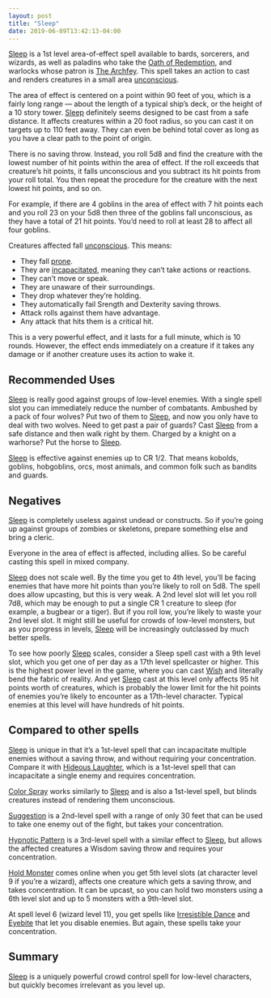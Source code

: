 ```yaml
---
layout: post
title: "Sleep"
date: 2019-06-09T13:42:13-04:00
---
```


[Sleep](https://www.dndbeyond.com/spells/sleep) is a 1st level area-of-effect spell available to bards, sorcerers, and wizards, as well as paladins who take the [Oath of Redemption](https://www.dndbeyond.com/classes/paladin#OathofRedemption), and warlocks whose patron is [The Archfey](https://www.dndbeyond.com/classes/warlock#TheArchfey). This spell takes an action to cast and renders creatures in a small area [unconscious](https://www.dndbeyond.com/sources/basic-rules/appendix-a-conditions#Unconcious).

The area of effect is centered on a point within 90 feet of you, which is a fairly long range — about the length of a typical ship’s deck, or the height of a 10 story tower.  [Sleep](https://www.dndbeyond.com/spells/sleep) definitely seems designed to be cast from a safe distance. It affects creatures within a 20 foot radius, so you can cast it on targets up to 110 feet away. They can even be behind total cover as long as you have a clear path to the point of origin.

There is no saving throw. Instead, you roll 5d8 and find the creature with the lowest number of hit points within the area of effect. If the roll exceeds that creature’s hit points, it falls unconscious and you subtract its hit points from your roll total. You then repeat the procedure for the creature with the next lowest hit points, and so on.

For example, if there are 4 goblins in the area of effect with 7 hit points each and you roll 23 on your 5d8 then three of the goblins fall unconscious, as they have a total of 21 hit points. You’d need to roll at least 28 to affect all four goblins.

Creatures affected fall [unconscious](https://www.dndbeyond.com/sources/basic-rules/appendix-a-conditions#Unconcious). This means:

* They fall [prone](https://www.dndbeyond.com/sources/basic-rules/appendix-a-conditions#Prone).
* They are [incapacitated](https://www.dndbeyond.com/sources/basic-rules/appendix-a-conditions#Incapacitated), meaning they can’t take actions or reactions.
* They can’t move or speak.
* They are unaware of their surroundings.
* They drop whatever they’re holding.
* They automatically fail Srength and Dexterity saving throws.
* Attack rolls against them have advantage.
* Any attack that hits them is a critical hit.

This is a very powerful effect, and it lasts for a full minute, which is 10 rounds. However, the effect ends immediately on a creature if it takes any damage or if another creature uses its action to wake it.

## Recommended Uses
[Sleep](https://www.dndbeyond.com/spells/sleep) is really good against groups of low-level enemies. With a single spell slot you can immediately reduce the number of combatants. Ambushed by a pack of four wolves? Put two of them to [Sleep](https://www.dndbeyond.com/spells/sleep), and now you only have to deal with two wolves. Need to get past a pair of guards? Cast [Sleep](https://www.dndbeyond.com/spells/sleep) from a safe distance and then walk right by them. Charged by a knight on a warhorse? Put the horse to [Sleep](https://www.dndbeyond.com/spells/sleep).

[Sleep](https://www.dndbeyond.com/spells/sleep) is effective against enemies up to CR 1/2. That means kobolds, goblins, hobgoblins, orcs, most animals, and common folk such as bandits and guards.

## Negatives
[Sleep](https://www.dndbeyond.com/spells/sleep) is completely useless against undead or constructs. So if you’re going up against groups of zombies or skeletons, prepare something else and bring a cleric.

Everyone in the area of effect is affected, including allies. So be careful casting this spell in mixed company.

[Sleep](https://www.dndbeyond.com/spells/sleep) does not scale well. By the time you get to 4th level, you’ll be facing enemies that have more hit points than you’re likely to roll on 5d8. The spell does allow upcasting, but this is very weak. A 2nd level slot will let you roll 7d8, which may be enough to put a single CR 1 creature to sleep (for example, a bugbear or a tiger). But if you roll low, you’re likely to waste your 2nd level slot. It might still be useful for crowds of low-level monsters, but as you progress in levels, [Sleep](https://www.dndbeyond.com/spells/sleep) will be increasingly outclassed by much better spells.

To see how poorly [Sleep](https://www.dndbeyond.com/spells/sleep) scales, consider a Sleep spell cast with a 9th level slot, which you get one of per day as a 17th level spellcaster or higher. This is the highest power level in the game, where you can cast [Wish](https://www.dndbeyond.com/spells/wish) and literally bend the fabric of reality. And yet [Sleep](https://www.dndbeyond.com/spells/sleep) cast at this level only affects 95 hit points worth of creatures, which is probably the lower limit for the hit points of enemies you’re likely to encounter as a 17th-level character. Typical enemies at this level will have hundreds of hit points.

## Compared to other spells
[Sleep](https://www.dndbeyond.com/spells/sleep) is unique in that it’s a 1st-level spell that can incapacitate multiple enemies without a saving throw, and without requiring your concentration. Compare it with [Hideous Laughter](https://www.dndbeyond.com/spells/tashas-hideous-laughter), which is a 1st-level spell that can incapacitate a single enemy and requires concentration.

[Color Spray](https://www.dndbeyond.com/spells/color-spray) works similarly to [Sleep](https://www.dndbeyond.com/spells/sleep) and is also a 1st-level spell, but blinds creatures instead of rendering them unconscious.

[Suggestion](https://www.dndbeyond.com/spells/suggestion) is a 2nd-level spell with a range of only 30 feet that can be used to take one enemy out of the fight, but takes your concentration.

[Hypnotic Pattern](https://www.dndbeyond.com/spells/hypnotic-pattern) is a 3rd-level spell with a similar effect to [Sleep](https://www.dndbeyond.com/spells/sleep), but allows the affected creatures a Wisdom saving throw and requires your concentration.

[Hold Monster](https://www.dndbeyond.com/spells/hold-monster) comes online when you get 5th level slots (at character level 9 if you’re a wizard), affects one creature which gets a saving throw, and takes concentration. It can be upcast, so you can hold two monsters using a 6th level slot and up to 5 monsters with a 9th-level slot. 

At spell level 6 (wizard level 11), you get spells like [Irresistible Dance](https://www.dndbeyond.com/spells/ottos-irresistible-dance) and [Eyebite](https://www.dndbeyond.com/spells/eyebite) that let you disable enemies. But again, these spells take your concentration.

## Summary
[Sleep](https://www.dndbeyond.com/spells/sleep) is a uniquely powerful crowd control spell for low-level characters, but quickly becomes irrelevant as you level up.


